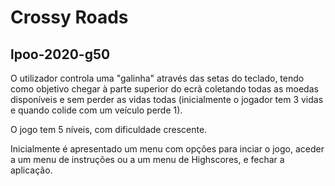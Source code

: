 # Crossy Roads
## lpoo-2020-g50

O utilizador controla uma "galinha" através das setas do teclado, tendo como objetivo chegar à parte superior do ecrã coletando todas as moedas disponíveis e sem perder as vidas todas (inicialmente o jogador tem 3 vidas e quando colide com um veículo perde 1).
<p> O jogo tem 5 níveis, com dificuldade crescente.
<p>Inicialmente é apresentado um menu com opções para inciar o jogo, aceder a um menu de instruções ou a um menu de Highscores, e fechar a aplicação.

